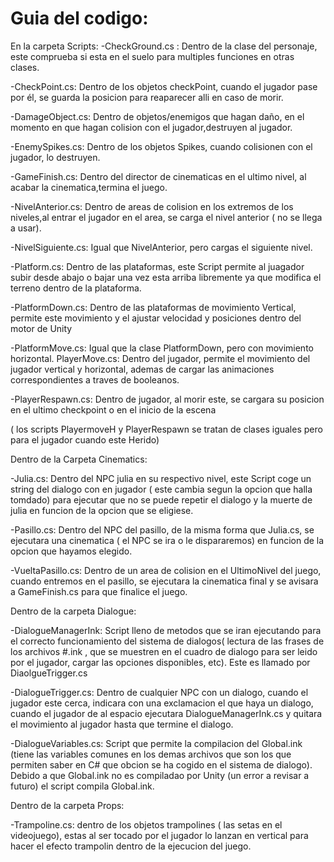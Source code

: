 # Guia del codigo:
En la carpeta Scripts: 
-CheckGround.cs : Dentro de la clase del personaje, este comprueba si esta en el suelo para multiples funciones en otras clases.

-CheckPoint.cs: Dentro de los objetos checkPoint, cuando el jugador pase por él, se guarda la posicion para reaparecer alli en caso de morir.

-DamageObject.cs: Dentro de objetos/enemigos que hagan daño, en el momento en que hagan colision con el jugador,destruyen al jugador.

-EnemySpikes.cs: Dentro de los objetos Spikes, cuando colisionen con el jugador, lo destruyen.

-GameFinish.cs: Dentro del director de cinematicas en el ultimo nivel, al acabar la cinematica,termina el juego.

-NivelAnterior.cs: Dentro de areas de colision en los extremos de los niveles,al entrar el jugador en el area, se carga el nivel anterior ( no se llega a usar).

-NivelSiguiente.cs: Igual que NivelAnterior, pero cargas el siguiente nivel.

-Platform.cs: Dentro de las plataformas, este Script permite al juagador subir desde abajo o bajar una vez esta arriba libremente ya que modifica el terreno dentro de la plataforma.

-PlatformDown.cs: Dentro de las plataformas de movimiento Vertical, permite este movimiento y el ajustar velocidad y posiciones dentro del motor de Unity

-PlatformMove.cs: Igual que la clase PlatformDown, pero con movimiento horizontal.
PlayerMove.cs: Dentro del jugador, permite el movimiento del jugador vertical y horizontal, ademas de cargar las animaciones correspondientes a traves de booleanos.

-PlayerRespawn.cs: Dentro de jugador, al morir este, se cargara su posicion en el ultimo checkpoint o en el inicio de la escena

( los scripts PlayermoveH y PlayerRespawn se tratan de clases iguales pero para el jugador cuando este Herido)

Dentro de la Carpeta Cinematics:

-Julia.cs: Dentro del NPC julia en su respectivo nivel, este Script coge un string del dialogo con en jugador ( este cambia segun la opcion que halla tomdado) para ejecutar que no se puede repetir el dialogo y la muerte de julia en funcion de la opcion que se eligiese.

-Pasillo.cs: Dentro del NPC del pasillo, de la misma forma que Julia.cs, se ejecutara una cinematica ( el NPC se ira o le dispararemos) en funcion de la opcion que hayamos elegido.

-VueltaPasillo.cs: Dentro de un area de colision en el UltimoNivel del juego, cuando entremos en el pasillo, se ejecutara la cinematica final y se avisara a GameFinish.cs para que finalice el juego.

Dentro de la carpeta Dialogue:

-DialogueManagerInk: Script lleno de metodos que se iran ejecutando para el correcto funcionamiento del sistema de dialogos( lectura de las frases de los archivos #.ink , que se muestren en el cuadro de dialogo para ser leido por el jugador, cargar las opciones disponibles, etc). Este es llamado por DiaolgueTrigger.cs 

-DialogueTrigger.cs: Dentro de cualquier NPC con un dialogo, cuando el jugador este cerca, indicara con una exclamacion el que haya un dialogo, cuando el jugador de al espacio ejecutara DialogueManagerInk.cs y quitara el movimiento al jugador hasta que termine el dialogo.

-DialogueVariables.cs: Script que permite la compilacion del Global.ink (tiene las variables comunes en los demas archivos que son los que permiten saber en C# que obcion se ha cogido en el sistema de dialogo). Debido a que Global.ink no es compiladao por Unity (un error a revisar a futuro) el script compila Global.ink.


Dentro de la carpeta Props:

-Trampoline.cs: dentro de los objetos trampolines ( las setas en el videojuego), estas al ser tocado por el jugador lo lanzan en vertical para hacer el efecto trampolin dentro de la ejecucion del juego.






